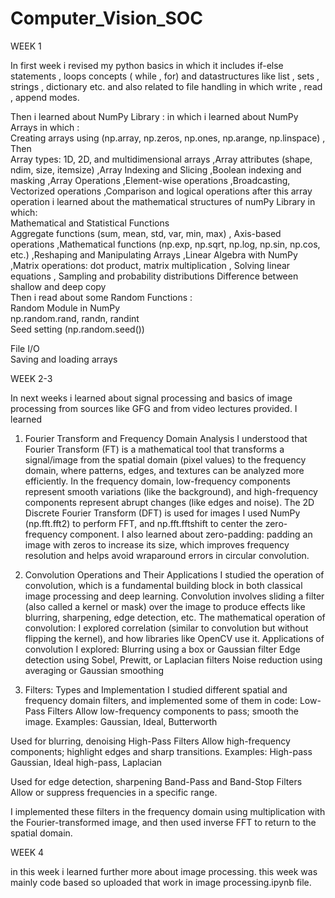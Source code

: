 # Computer_Vision_SOC

WEEK 1

In first week i revised my python basics in which it includes if-else statements , loops concepts ( while , for) and datastructures like list , sets , strings , dictionary etc. and also related to file handling in which write , read , append modes. 

Then i learned about NumPy Library :
in which i learned about NumPy Arrays in which :  
Creating arrays using  (np.array, np.zeros, np.ones, np.arange, np.linspace)  , Then  
Array types: 1D, 2D, and multidimensional arrays ,Array attributes (shape, ndim, size, itemsize) ,Array Indexing and Slicing ,Boolean indexing and masking ,Array Operations ,Element-wise operations ,Broadcasting, Vectorized operations  ,Comparison and logical operations 
after this array operation i learned about the mathematical structures of numPy Library in which:   
Mathematical and Statistical Functions     
Aggregate functions (sum, mean, std, var, min, max) , Axis-based operations  ,Mathematical functions (np.exp, np.sqrt, np.log, np.sin, np.cos, etc.)  ,Reshaping and Manipulating Arrays  ,Linear Algebra with NumPy ,Matrix operations: dot product, matrix multiplication , Solving linear equations , Sampling and probability distributions
Difference between shallow and deep copy    
Then i read about some Random Functions :    
Random Module in NumPy   
np.random.rand, randn, randint    
Seed setting (np.random.seed())    
    

File I/O    
Saving and loading arrays   

WEEK 2-3

In next weeks i learned about signal processing and basics of image processing from sources like GFG and from video lectures provided.
I learned
1. Fourier Transform and Frequency Domain Analysis
I understood that Fourier Transform (FT) is a mathematical tool that transforms a signal/image from the spatial domain (pixel values) to the frequency domain, where patterns, edges, and textures can be analyzed more efficiently.
In the frequency domain, low-frequency components represent smooth variations (like the background), and high-frequency components represent abrupt changes (like edges and noise).
The 2D Discrete Fourier Transform (DFT) is used for images
 I used NumPy (np.fft.fft2) to perform FFT, and np.fft.fftshift to center the zero-frequency component.
I also learned about zero-padding: padding an image with zeros to increase its size, which improves frequency resolution and helps avoid wraparound errors in circular convolution.

2. Convolution Operations and Their Applications
I studied the operation of convolution, which is a fundamental building block in both classical image processing and deep learning.
Convolution involves sliding a filter (also called a kernel or mask) over the image to produce effects like blurring, sharpening, edge detection, etc.
The mathematical operation of convolution:
I explored correlation (similar to convolution but without flipping the kernel), and how libraries like OpenCV use it.
Applications of convolution I explored:
Blurring using a box or Gaussian filter
Edge detection using Sobel, Prewitt, or Laplacian filters
Noise reduction using averaging or Gaussian smoothing

3. Filters: Types and Implementation
I studied different spatial and frequency domain filters, and implemented some of them in code:
Low-Pass Filters
Allow low-frequency components to pass; smooth the image.
Examples: Gaussian, Ideal, Butterworth

Used for blurring, denoising
 High-Pass Filters
Allow high-frequency components; highlight edges and sharp transitions.
Examples: High-pass Gaussian, Ideal high-pass, Laplacian

Used for edge detection, sharpening
Band-Pass and Band-Stop Filters
Allow or suppress frequencies in a specific range.

I implemented these filters in the frequency domain using multiplication with the Fourier-transformed image, and then used inverse FFT to return to the spatial domain.


WEEK 4 

in this week i learned further more about image processing. this week was mainly code based so uploaded that work in image processing.ipynb file.
